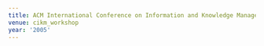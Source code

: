 ```yaml
---
title: ACM International Conference on Information and Knowledge Management (2005)
venue: cikm_workshop
year: '2005'
---
```

